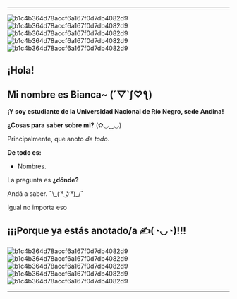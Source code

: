 ***
![b1c4b364d78accf6a167f0d7db4082d9](https://user-images.githubusercontent.com/105023635/167052478-eacb8593-3a2c-4381-8b45-3634a7ec9f00.gif)
![b1c4b364d78accf6a167f0d7db4082d9](https://user-images.githubusercontent.com/105023635/167052478-eacb8593-3a2c-4381-8b45-3634a7ec9f00.gif)
![b1c4b364d78accf6a167f0d7db4082d9](https://user-images.githubusercontent.com/105023635/167052478-eacb8593-3a2c-4381-8b45-3634a7ec9f00.gif)
![b1c4b364d78accf6a167f0d7db4082d9](https://user-images.githubusercontent.com/105023635/167052478-eacb8593-3a2c-4381-8b45-3634a7ec9f00.gif)
![b1c4b364d78accf6a167f0d7db4082d9](https://user-images.githubusercontent.com/105023635/167052478-eacb8593-3a2c-4381-8b45-3634a7ec9f00.gif)
## ¡Hola!

## Mi nombre es Bianca~ (´▽`ʃ♡ƪ)

**¡Y soy estudiante de la Universidad Nacional de Río Negro, sede Andina!**

**__¿Cosas para saber sobre mi?__** (✿◡‿◡)

Principalmente, que anoto *de todo*.

__De todo es:__

- Nombres. 

La pregunta es **¿dónde?**

Andá a saber.   ¯\\\_( ͡° ͜ʖ ͡°)_/¯

Igual no importa eso
## ¡¡¡Porque ya estás anotado/a ✍(◔◡◔)!!!
![b1c4b364d78accf6a167f0d7db4082d9](https://user-images.githubusercontent.com/105023635/167052478-eacb8593-3a2c-4381-8b45-3634a7ec9f00.gif)
![b1c4b364d78accf6a167f0d7db4082d9](https://user-images.githubusercontent.com/105023635/167052478-eacb8593-3a2c-4381-8b45-3634a7ec9f00.gif)
![b1c4b364d78accf6a167f0d7db4082d9](https://user-images.githubusercontent.com/105023635/167052478-eacb8593-3a2c-4381-8b45-3634a7ec9f00.gif)
![b1c4b364d78accf6a167f0d7db4082d9](https://user-images.githubusercontent.com/105023635/167052478-eacb8593-3a2c-4381-8b45-3634a7ec9f00.gif)
![b1c4b364d78accf6a167f0d7db4082d9](https://user-images.githubusercontent.com/105023635/167052478-eacb8593-3a2c-4381-8b45-3634a7ec9f00.gif)
***
